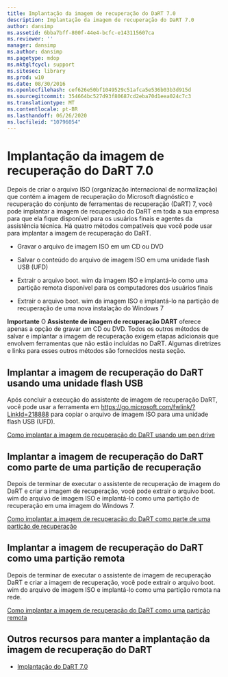 ```yaml
---
title: Implantação da imagem de recuperação do DaRT 7.0
description: Implantação da imagem de recuperação do DaRT 7.0
author: dansimp
ms.assetid: 6bba7bff-800f-44e4-bcfc-e143115607ca
ms.reviewer: ''
manager: dansimp
ms.author: dansimp
ms.pagetype: mdop
ms.mktglfcycl: support
ms.sitesec: library
ms.prod: w10
ms.date: 08/30/2016
ms.openlocfilehash: cef626e50bf1049529c51afca5e536b03b3d915d
ms.sourcegitcommit: 354664bc527d93f80687cd2eba70d1eea024c7c3
ms.translationtype: MT
ms.contentlocale: pt-BR
ms.lasthandoff: 06/26/2020
ms.locfileid: "10796054"
---
```

# Implantação da imagem de recuperação do DaRT 7.0


Depois de criar o arquivo ISO (organização internacional de normalização) que contém a imagem de recuperação do Microsoft diagnóstico e recuperação do conjunto de ferramentas de recuperação (DaRT) 7, você pode implantar a imagem de recuperação do DaRT em toda a sua empresa para que ela fique disponível para os usuários finais e agentes da assistência técnica. Há quatro métodos compatíveis que você pode usar para implantar a imagem de recuperação do DaRT.

-   Gravar o arquivo de imagem ISO em um CD ou DVD

-   Salvar o conteúdo do arquivo de imagem ISO em uma unidade flash USB (UFD)

-   Extrair o arquivo boot. wim da imagem ISO e implantá-lo como uma partição remota disponível para os computadores dos usuários finais

-   Extrair o arquivo boot. wim da imagem ISO e implantá-lo na partição de recuperação de uma nova instalação do Windows 7

**Importante**  O **Assistente de imagem de recuperação DART** oferece apenas a opção de gravar um CD ou DVD. Todos os outros métodos de salvar e implantar a imagem de recuperação exigem etapas adicionais que envolvem ferramentas que não estão incluídas no DaRT. Algumas diretrizes e links para esses outros métodos são fornecidos nesta seção.

 

## Implantar a imagem de recuperação do DaRT usando uma unidade flash USB


Após concluir a execução do assistente de imagem de recuperação DaRT, você pode usar a ferramenta em <https://go.microsoft.com/fwlink/?LinkId=218888> para copiar o arquivo de imagem ISO para uma unidade flash USB (UFD).

[Como implantar a imagem de recuperação do DaRT usando um pen drive](how-to-deploy-the-dart-recovery-image-using-a-usb-flash-drive-dart-7.md)

## Implantar a imagem de recuperação do DaRT como parte de uma partição de recuperação


Depois de terminar de executar o assistente de recuperação de imagem do DaRT e criar a imagem de recuperação, você pode extrair o arquivo boot. wim do arquivo de imagem ISO e implantá-lo como uma partição de recuperação em uma imagem do Windows 7.

[Como implantar a imagem de recuperação do DaRT como parte de uma partição de recuperação](how-to-deploy-the-dart-recovery-image-as-part-of-a-recovery-partition-dart-7.md)

## Implantar a imagem de recuperação do DaRT como uma partição remota


Depois de terminar de executar o assistente de imagem de recuperação DaRT e criar a imagem de recuperação, você pode extrair o arquivo boot. wim do arquivo de imagem ISO e implantá-lo como uma partição remota na rede.

[Como implantar a imagem de recuperação do DaRT como uma partição remota](how-to-deploy-the-dart-recovery-image-as-a-remote-partition-dart-7.md)

## Outros recursos para manter a implantação da imagem de recuperação do DaRT


-   [Implantação do DaRT 7.0](deploying-dart-70-new-ia.md)

 

 





